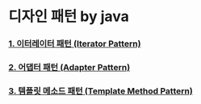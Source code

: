 # 디자인 패턴 by java

### [1. 이터레이터 패턴 (Iterator Pattern)](summary/iterator.md)
### [2. 어댑터 패턴 (Adapter Pattern)](summary/adapter.md)
### [3. 템플릿 메소드 패턴 (Template Method Pattern)](summary/template_method.md)
